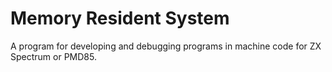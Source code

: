 # Memory Resident System

A program for developing and debugging programs in machine code for ZX Spectrum or PMD85.
